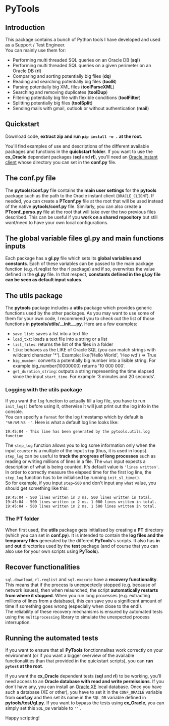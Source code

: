 # PyTools

## Introduction
This package contains a bunch of Python tools I have developed and used as a Support / Test Engineer.  
You can mainly use them for:

- Performing multi threaded SQL queries on an Oracle DB (__sql__)
- Performing multi threaded SQL queries on a given perimeter on an Oracle DB (__rl__)
- Comparing and sorting potentially big files (__dq__)
- Reading and searching potentially big files (__toolB__)
- Parsing potentially big XML files (__toolParseXML__)
- Searching and removing duplicates (__toolDup__)
- Filtering potentially big file with flexible conditions (__toolFilter__)
- Splitting potentially big files (__toolSplit__)
- Sending mails with gmail, outlook or without authentication (__mail__)

## Quickstart

Download code, __extract zip and run `pip install -e .` at the root.__

You'll find examples of use and descriptions of the different available packages and functions in the __quickstart folder__.
If you want to use the __cx_Oracle__ dependant packages (__sql__ and __rl__), you'll need an [Oracle instant client](https://www.oracle.com/uk/database/technologies/instant-client/downloads.html) whose directory you can set in the __conf.py__ file.

## The conf.py file

The __pytools/conf.py__ file contains the __main user settings__ for the __pytools__ package such as the path to the Oracle instant client (``ORACLE_CLIENT``). If needed, you can create a __PTconf.py__ file at the root that will be used instead of the native __pytools/conf.py__ file. Similarly, you can also create a __PTconf_perso.py__ file at the root that will take over the two previous files described. This can be useful if you __work on a shared repository__ but still want/need to have your own local configurations.

## The global variable files gl.py and main functions inputs

Each package has a __gl.py__ file which sets its __global variables and constants__. Each of these variables can be passed to the main package function (e.g. rl.reqlist for the rl package) and if so, overwrites the value defined in the __gl.py__ file. In that respect, __constants defined in the gl.py file can be seen as default input values__.

## The utils package

The __pytools__ package includes a __utils__ package which provides generic functions used by the other packages. As you may want to use some of them for your own code, I recommend you to check out the list of those functions in __pytools/utils/\_\_init\_\_.py__. Here are a few examples:

- `save_list`: saves a list into a text file
- `load_txt`: loads a text file into a string or a list
- `list_files`: returns the list of the files in a folder
- `like`: behaves as the LIKE of Oracle SQL (you can match strings with wildcard character '\*'). Example: like('Hello World', 'He*o w*d') => True
- `big_number`: converts a potentially big number into a lisible string. For example big_number(10000000) returns '10 000 000'.
- `get_duration_string`: outputs a string representing the time elapsed since the input ``start_time``. For example '3 minutes and 20 seconds'.

### Logging with the utils package

If you want the `log` function to actually fill a log file, you have to run `init_log()` before using it, otherwise it will just print out the log info in the console.  
You can specify a ``format`` for the log timestamp which by default is ``'%H:%M:%S -'``. Here is what a default log line looks like:

    19:45:04 - This line has been generated by the pytools.utils.log function

The `step_log` function allows you to log some information only when the input ``counter`` is a multiple of the input ``step`` (thus, it is used in loops). `step_log` can be useful to __track the progress of long processes__ such as reading or writing millions of lines in a file. The ``what`` input expects a description of what is being counted. It's default value is  ``'lines written'``.  
In order to correctly measure the elapsed time for the first log line, the ``step_log`` function has to be initialised by running ``init_sl_time()``.  
So for example, if you input ``step=500`` and don't input any ``what`` value, you should get something like this:

    19:45:04 - 500 lines written in 3 ms. 500 lines written in total.
    19:45:04 - 500 lines written in 2 ms. 1 000 lines written in total.
    19:45:04 - 500 lines written in 2 ms. 1 500 lines written in total.

### The PT folder

When first used, the __utils__ package gets initialised by creating a __PT__ directory (which you can set in __conf.py__). It is intended to contain the __log files and the temporary files__ generated by the different __PyTools__'s scripts. It also has __in__ and __out__ directories used by the __test__ package (and of course that you can also use for your own scripts using __PyTools__).

## Recover functionalities

``sql.download``, ``rl.reqlist`` and ``sql.execute`` have a __recovery functionality__. This means that if the process is unexpectedly stopped (e.g. because of network issues), then when relaunched, the script __automatically restarts from where it stopped__. When you run long processes (e.g. extracting millions of lines from a database), this can save you a significant amount of time if something goes wrong (especially when close to the end!).  
The reliability of these recovery mechanisms is ensured by automated tests using the ``multiprocessing`` library to simulate the unexpected process interruption.

## Running the automated tests

If you want to ensure that all __PyTools__ fonctionnalites work correctly on your environment (or if you want a bigger overview of the available functionalities than that provided in the quickstart scripts), you can __run ``pytest`` at the root__.

If you want the __cx_Oracle__ dependent tests (__sql__ and __rl__) to be working, you'll need access to an __Oracle database with read and write permissions__. If you don't have any, you can install an [Oracle XE](https://www.oracle.com/database/technologies/appdev/xe.html) local database. Once you have such a database (XE or other), you have to set it in the ``CONF_ORACLE`` variable from __conf.py__ and then set its name in the ``SQL_DB`` variable defined in __pytools/test/gl.py__. If you want to bypass the tests using __cx_Oracle__, you can simply set this ``SQL_DB`` variable to ``''``  .

Happy scripting!
